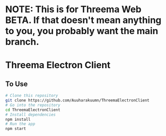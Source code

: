 # NOTE: This is for Threema Web BETA. If that doesn't mean anything to you, you probably want the main branch.

# Threema Electron Client

## To Use

```bash
# Clone this repository
git clone https://github.com/Auuharakuumn/ThreemaElectronClient
# Go into the repository
cd ThreemaElectronClient
# Install dependencies
npm install
# Run the app
npm start
```
